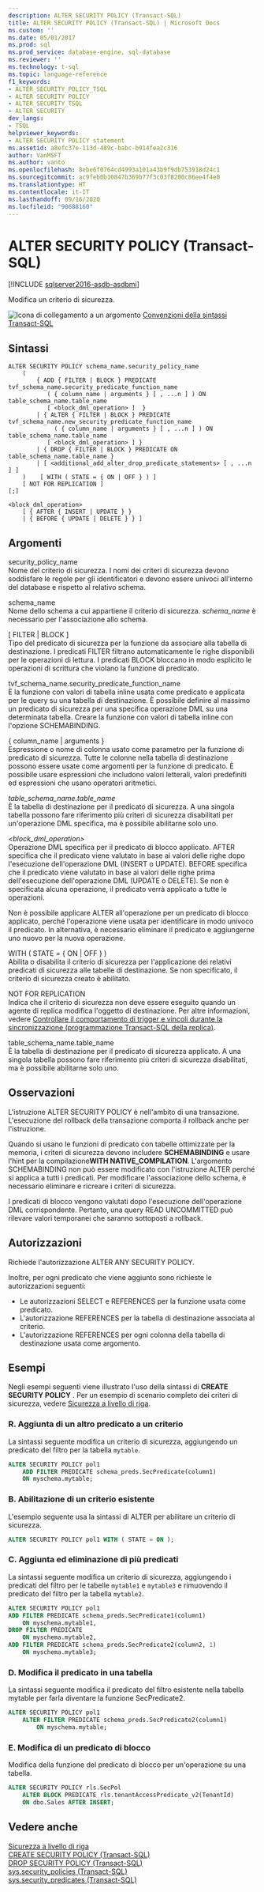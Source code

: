 ```yaml
---
description: ALTER SECURITY POLICY (Transact-SQL)
title: ALTER SECURITY POLICY (Transact-SQL) | Microsoft Docs
ms.custom: ''
ms.date: 05/01/2017
ms.prod: sql
ms.prod_service: database-engine, sql-database
ms.reviewer: ''
ms.technology: t-sql
ms.topic: language-reference
f1_keywords:
- ALTER_SECURITY_POLICY_TSQL
- ALTER SECURITY POLICY
- ALTER_SECURITY_TSQL
- ALTER SECURITY
dev_langs:
- TSQL
helpviewer_keywords:
- ALTER SECURITY POLICY statement
ms.assetid: a8efc37e-113d-489c-babc-b914fea2c316
author: VanMSFT
ms.author: vanto
ms.openlocfilehash: 8ebe6f0764cd4993a101a43b9f9db753918d24c1
ms.sourcegitcommit: ac9feb0b10847b369b77f3c03f8200c86ee4f4e0
ms.translationtype: HT
ms.contentlocale: it-IT
ms.lasthandoff: 09/16/2020
ms.locfileid: "90688160"
---
```

# <a name="alter-security-policy-transact-sql"></a>ALTER SECURITY POLICY (Transact-SQL)

[!INCLUDE [sqlserver2016-asdb-asdbmi](../../includes/applies-to-version/sqlserver2016-asdb-asdbmi.md)]

Modifica un criterio di sicurezza.  
  
![Icona di collegamento a un argomento](../../database-engine/configure-windows/media/topic-link.gif "Icona di collegamento a un argomento") [Convenzioni della sintassi Transact-SQL](../../t-sql/language-elements/transact-sql-syntax-conventions-transact-sql.md)  
  
## <a name="syntax"></a>Sintassi  
  
```syntaxsql
ALTER SECURITY POLICY schema_name.security_policy_name   
    (  
        { ADD { FILTER | BLOCK } PREDICATE tvf_schema_name.security_predicate_function_name   
           ( { column_name | arguments } [ , ...n ] ) ON table_schema_name.table_name   
           [ <block_dml_operation> ]  }   
        | { ALTER { FILTER | BLOCK } PREDICATE tvf_schema_name.new_security_predicate_function_name   
             ( { column_name | arguments } [ , ...n ] ) ON table_schema_name.table_name   
           [ <block_dml_operation> ] }  
        | { DROP { FILTER | BLOCK } PREDICATE ON table_schema_name.table_name }   
        | [ <additional_add_alter_drop_predicate_statements> [ , ...n ] ]  
    )    [ WITH ( STATE = { ON | OFF } ) ]  
    [ NOT FOR REPLICATION ]  
[;]  
  
<block_dml_operation>  
    [ { AFTER { INSERT | UPDATE } }   
    | { BEFORE { UPDATE | DELETE } } ]  
```  

## <a name="arguments"></a>Argomenti
security_policy_name  
Nome del criterio di sicurezza. I nomi dei criteri di sicurezza devono soddisfare le regole per gli identificatori e devono essere univoci all'interno del database e rispetto al relativo schema.  
  
schema_name  
Nome dello schema a cui appartiene il criterio di sicurezza. *schema_name* è necessario per l'associazione allo schema.  
  
[ FILTER | BLOCK ]  
Tipo del predicato di sicurezza per la funzione da associare alla tabella di destinazione. I predicati FILTER filtrano automaticamente le righe disponibili per le operazioni di lettura. I predicati BLOCK bloccano in modo esplicito le operazioni di scrittura che violano la funzione di predicato.  
  
tvf_schema_name.security_predicate_function_name  
È la funzione con valori di tabella inline usata come predicato e applicata per le query su una tabella di destinazione. È possibile definire al massimo un predicato di sicurezza per una specifica operazione DML su una determinata tabella. Creare la funzione con valori di tabella inline con l'opzione SCHEMABINDING.  
  
{ column_name | arguments }  
Espressione o nome di colonna usato come parametro per la funzione di predicato di sicurezza. Tutte le colonne nella tabella di destinazione possono essere usate come argomenti per la funzione di predicato. È possibile usare espressioni che includono valori letterali, valori predefiniti ed espressioni che usano operatori aritmetici.  
  
*table_schema_name.table_name*  
È la tabella di destinazione per il predicato di sicurezza. A una singola tabella possono fare riferimento più criteri di sicurezza disabilitati per un'operazione DML specifica, ma è possibile abilitarne solo uno.  
  
*\<block_dml_operation>*  
Operazione DML specifica per il predicato di blocco applicato. AFTER specifica che il predicato viene valutato in base ai valori delle righe dopo l'esecuzione dell'operazione DML (INSERT o UPDATE). BEFORE specifica che il predicato viene valutato in base ai valori delle righe prima dell'esecuzione dell'operazione DML (UPDATE o DELETE). Se non è specificata alcuna operazione, il predicato verrà applicato a tutte le operazioni.  
  
Non è possibile applicare ALTER all'operazione per un predicato di blocco applicato, perché l'operazione viene usata per identificare in modo univoco il predicato. In alternativa, è necessario eliminare il predicato e aggiungerne uno nuovo per la nuova operazione.  
  
WITH ( STATE = { ON | OFF } )  
Abilita o disabilita il criterio di sicurezza per l'applicazione dei relativi predicati di sicurezza alle tabelle di destinazione. Se non specificato, il criterio di sicurezza creato è abilitato.  
  
NOT FOR REPLICATION  
Indica che il criterio di sicurezza non deve essere eseguito quando un agente di replica modifica l'oggetto di destinazione. Per altre informazioni, vedere [Controllare il comportamento di trigger e vincoli durante la sincronizzazione &#40;programmazione Transact-SQL della replica&#41;](../../relational-databases/replication/control-behavior-of-triggers-and-constraints-in-synchronization.md).  
  
table_schema_name.table_name  
È la tabella di destinazione per il predicato di sicurezza applicato. A una singola tabella possono fare riferimento più criteri di sicurezza disabilitati, ma è possibile abilitarne solo uno.  
  
## <a name="remarks"></a>Osservazioni
L'istruzione ALTER SECURITY POLICY è nell'ambito di una transazione. L'esecuzione del rollback della transazione comporta il rollback anche per l'istruzione.  
  
Quando si usano le funzioni di predicato con tabelle ottimizzate per la memoria, i criteri di sicurezza devono includere **SCHEMABINDING** e usare l'hint per la compilazione**WITH NATIVE_COMPILATION**. L'argomento SCHEMABINDING non può essere modificato con l'istruzione ALTER perché si applica a tutti i predicati. Per modificare l'associazione dello schema, è necessario eliminare e ricreare i criteri di sicurezza.  
  
I predicati di blocco vengono valutati dopo l'esecuzione dell'operazione DML corrispondente. Pertanto, una query READ UNCOMMITTED può rilevare valori temporanei che saranno sottoposti a rollback.  
  
## <a name="permissions"></a>Autorizzazioni  
Richiede l'autorizzazione ALTER ANY SECURITY POLICY.  
  
Inoltre, per ogni predicato che viene aggiunto sono richieste le autorizzazioni seguenti:  
  
-   Le autorizzazioni SELECT e REFERENCES per la funzione usata come predicato.  
-   L'autorizzazione REFERENCES per la tabella di destinazione associata al criterio.  
-   L'autorizzazione REFERENCES per ogni colonna della tabella di destinazione usata come argomento.  
  
## <a name="examples"></a>Esempi  
Negli esempi seguenti viene illustrato l'uso della sintassi di **CREATE SECURITY POLICY** . Per un esempio di scenario completo dei criteri di sicurezza, vedere [Sicurezza a livello di riga](../../relational-databases/security/row-level-security.md).  
  
### <a name="a-adding-an-additional-predicate-to-a-policy"></a>R. Aggiunta di un altro predicato a un criterio  
La sintassi seguente modifica un criterio di sicurezza, aggiungendo un predicato del filtro per la tabella `mytable`.  
  
```sql  
ALTER SECURITY POLICY pol1   
    ADD FILTER PREDICATE schema_preds.SecPredicate(column1)   
    ON myschema.mytable;  
```  
  
### <a name="b-enabling-an-existing-policy"></a>B. Abilitazione di un criterio esistente  
L'esempio seguente usa la sintassi di ALTER per abilitare un criterio di sicurezza.  
  
```sql  
ALTER SECURITY POLICY pol1 WITH ( STATE = ON );  
```  
  
### <a name="c-adding-and-dropping-multiple-predicates"></a>C. Aggiunta ed eliminazione di più predicati  
La sintassi seguente modifica un criterio di sicurezza, aggiungendo i predicati del filtro per le tabelle `mytable1` e `mytable3` e rimuovendo il predicato del filtro per la tabella `mytable2`.  
  
```sql  
ALTER SECURITY POLICY pol1  
ADD FILTER PREDICATE schema_preds.SecPredicate1(column1)   
    ON myschema.mytable1,  
DROP FILTER PREDICATE   
    ON myschema.mytable2,  
ADD FILTER PREDICATE schema_preds.SecPredicate2(column2, 1)   
    ON myschema.mytable3;  
```  
  
### <a name="d-changing-the-predicate-on-a-table"></a>D. Modifica il predicato in una tabella  
La sintassi seguente modifica il predicato del filtro esistente nella tabella mytable per farla diventare la funzione SecPredicate2.  
  
```sql  
ALTER SECURITY POLICY pol1  
    ALTER FILTER PREDICATE schema_preds.SecPredicate2(column1)  
        ON myschema.mytable;  
```  
  
### <a name="e-changing-a-block-predicate"></a>E. Modifica di un predicato di blocco  
Modifica della funzione del predicato di blocco per un'operazione su una tabella.  
  
```sql 
ALTER SECURITY POLICY rls.SecPol  
    ALTER BLOCK PREDICATE rls.tenantAccessPredicate_v2(TenantId) 
    ON dbo.Sales AFTER INSERT;  
```  
  
## <a name="see-also"></a>Vedere anche  
[Sicurezza a livello di riga](../../relational-databases/security/row-level-security.md)   
[CREATE SECURITY POLICY &#40;Transact-SQL&#41;](../../t-sql/statements/create-security-policy-transact-sql.md)   
[DROP SECURITY POLICY &#40;Transact-SQL&#41;](../../t-sql/statements/drop-security-policy-transact-sql.md)   
[sys.security_policies &#40;Transact-SQL&#41;](../../relational-databases/system-catalog-views/sys-security-policies-transact-sql.md)   
[sys.security_predicates &#40;Transact-SQL&#41;](../../relational-databases/system-catalog-views/sys-security-predicates-transact-sql.md)  
  
  
